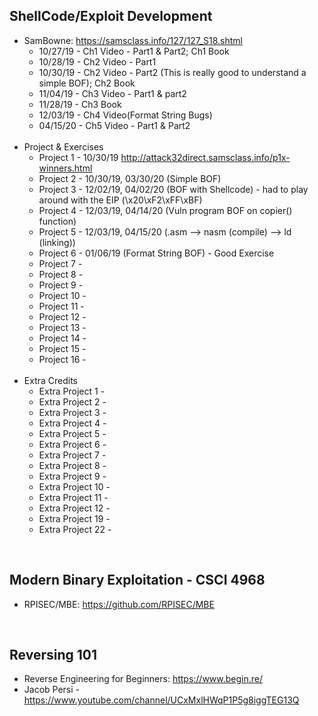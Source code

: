 ## ShellCode/Exploit Development
* SamBowne: https://samsclass.info/127/127_S18.shtml
  * 10/27/19 - Ch1 Video - Part1 & Part2; Ch1 Book
  * 10/28/19 - Ch2 Video - Part1
  * 10/30/19 - Ch2 Video - Part2 (This is really good to understand a simple BOF); Ch2 Book
  * 11/04/19 - Ch3 Video - Part1 & part2
  * 11/28/19 - Ch3 Book
  * 12/03/19 - Ch4 Video(Format String Bugs)
  * 04/15/20 - Ch5 Video - Part1 & Part2
  <br />
* Project & Exercises
  * Project 1 - 10/30/19 http://attack32direct.samsclass.info/p1x-winners.html
  * Project 2 - 10/30/19, 03/30/20 (Simple BOF) 
  * Project 3 - 12/02/19, 04/02/20 (BOF with Shellcode) - had to play around with the EIP (\x20\xF2\xFF\xBF)
  * Project 4 - 12/03/19, 04/14/20 (Vuln program BOF on copier() function)
  * Project 5 - 12/03/19, 04/15/20 (.asm --> nasm (compile) --> ld (linking))
  * Project 6 - 01/06/19 (Format String BOF) - Good Exercise
  * Project 7 - 
  * Project 8 - 
  * Project 9 - 
  * Project 10 - 
  * Project 11 - 
  * Project 12 -
  * Project 13 - 
  * Project 14 - 
  * Project 15 - 
  * Project 16 -
  <br />
* Extra Credits
  * Extra Project 1 -
  * Extra Project 2 -
  * Extra Project 3 -
  * Extra Project 4 -
  * Extra Project 5 -
  * Extra Project 6 -
  * Extra Project 7 -
  * Extra Project 8 -
  * Extra Project 9 -
  * Extra Project 10 -
  * Extra Project 11 -
  * Extra Project 12 -
  * Extra Project 19 -
  * Extra Project 22 -
<br />   

## Modern Binary Exploitation - CSCI 4968
* RPISEC/MBE: https://github.com/RPISEC/MBE 
<br />

## Reversing 101
* Reverse Engineering for Beginners: https://www.begin.re/
* Jacob Persi - https://www.youtube.com/channel/UCxMxlHWqP1P5g8iggTEG13Q
<br />
